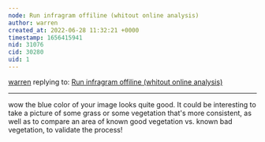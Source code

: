 ```yaml
---
node: Run infragram offiline (whitout online analysis)
author: warren
created_at: 2022-06-28 11:32:21 +0000
timestamp: 1656415941
nid: 31076
cid: 30280
uid: 1
---
```




[warren](../profile/warren) replying to: [Run infragram offiline (whitout online analysis)](../notes/elucasfreitas/06-19-2022/run-infragram-offiline-whitout-online-analysis)

----
wow the blue color of your image looks quite good. It could be interesting to take a picture of some grass or some vegetation that's more consistent, as well as to compare an area of known good vegetation vs. known bad vegetation, to validate the process!